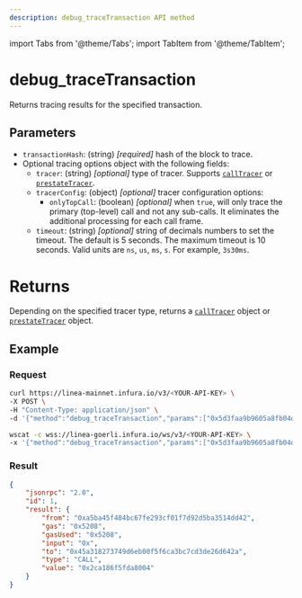 ```yaml
---
description: debug_traceTransaction API method
---
```

import Tabs from '@theme/Tabs';
import TabItem from '@theme/TabItem';

# debug_traceTransaction

Returns tracing results for the specified transaction.

## Parameters

- `transactionHash`: (string) _[required]_ hash of the block to trace.
- Optional tracing options object with the following fields:
    - `tracer`: (string) _[optional]_ type of tracer. Supports [`callTracer`](../debug/index.md#calltracer) or
        [`prestateTracer`](../debug/index.md##prestatetracer).
    - `tracerConfig`: (object) _[optional]_  tracer configuration options:
        - `onlyTopCall`: (boolean) _[optional]_ when `true`, will only trace the primary (top-level) call and not any
            sub-calls. It eliminates the additional processing for each call frame.
    - `timeout`: (string) _[optional]_ string of decimals numbers to set the timeout. The default is 5 seconds. The maximum
        timeout is 10 seconds. Valid units are `ns`, `us`, `ms`, `s`. For example, `3s30ms`.

# Returns

Depending on the specified tracer type, returns a [`callTracer`](../debug/index.md##calltracer) object or
[`prestateTracer`](../debug/index.md#prestatetracer) object.

## Example

### Request

<Tabs>
  <TabItem value="cURL" label="cURL" default>

```bash
curl https://linea-mainnet.infura.io/v3/<YOUR-API-KEY> \
-X POST \
-H "Content-Type: application/json" \
-d '{"method":"debug_traceTransaction","params":["0x5d3faa9b9605a8fb04d989a79bfe6d3b708bdcfc66048d2fe18ed2dda4a8297c", {"tracer": "callTracer"}],"id":1,"jsonrpc":"2.0"}'
```

  </TabItem>
  <TabItem value="WSS" label="WSS" >

```bash
wscat -c wss://linea-goerli.infura.io/ws/v3/<YOUR-API-KEY> \
-x '{"method":"debug_traceTransaction","params":["0x5d3faa9b9605a8fb04d989a79bfe6d3b708bdcfc66048d2fe18ed2dda4a8297c", {"tracer": "callTracer"}],"id":1,"jsonrpc":"2.0"}'
```

  </TabItem>
</Tabs>

### Result

```json
{
    "jsonrpc": "2.0",
    "id": 1,
    "result": {
        "from": "0xa5ba45f484bc67fe293cf01f7d92d5ba3514dd42",
        "gas": "0x5208",
        "gasUsed": "0x5208",
        "input": "0x",
        "to": "0x45a318273749d6eb00f5f6ca3bc7cd3de26d642a",
        "type": "CALL",
        "value": "0x2ca186f5fda8004"
    }
}
```
